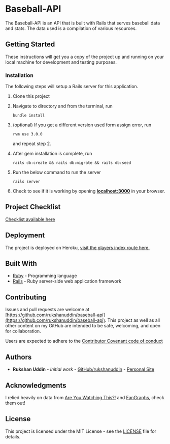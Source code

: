 # Baseball-API

The Baseball-API is an API that is built with Rails that serves baseball data and stats. The data used is a compilation of various resources.

## Getting Started

These instructions will get you a copy of the project up and running on your local machine for development and testing purposes.

### Installation

The following steps will setup a Rails server for this application.

1. Clone this project
2. Navigate to directory and from the terminal, run

   ```shell
   bundle install
   ```

3. (optional) If you get a different version used form assign error, run

   ```shell
   rvm use 3.0.0
   ```

   and repeat step 2.

4. After gem installation is complete, run

   ```shell
   rails db:create && rails db:migrate && rails db:seed
   ```

5. Run the below command to run the server

   ```shell
   rails server
   ```

6. Check to see if it is working by opening **[localhost:3000](http://localhost:3000/)** in your browser.

## Project Checklist

[Checklist available here](https://github.com/rukshanuddin/baseball-api/blob/master/CHECKLIST.md)

## Deployment

The project is deployed on Heroku, [visit the players index route here.](https://baseball-api-rails.herokuapp.com/api/players)

## Built With

- [Ruby](https://www.ruby-lang.org/en/) - Programming language
- [Rails](https://rubyonrails.org/) - Ruby server-side web application framework

## Contributing

Issues and pull requests are welcome at [https://github.com/rukshanuddin/baseball-api](https://github.com/rukshanuddin/baseball-api). This project as well as all other content on my GitHub are intended to be safe, welcoming, and open for collaboration.

Users are expected to adhere to the [Contributor Covenant code of conduct](https://www.contributor-covenant.org/version/1/4/code-of-conduct)

## Authors

- **Rukshan Uddin** - _Initial work_ - [GitHub/rukshanuddin](https://github.com/rukshanuddin) - [Personal Site](https://awesomeweb.design)

## Acknowledgments

I relied heavily on data from [Are You Watching This?!](https://areyouwatchingthis.com/api/?baseballhackday) and [FanGraphs](http://fangraphs.com/), check them out!

## License

This project is licensed under the MIT License - see the [LICENSE](LICENSE) file for details.
